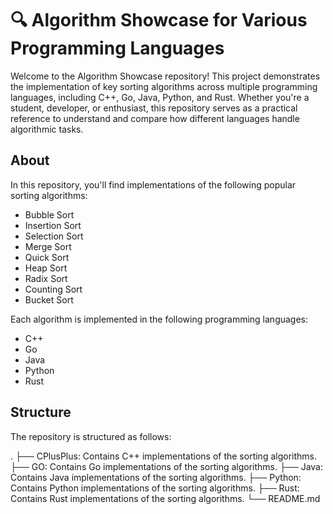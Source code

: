 # 🔍 Algorithm Showcase for Various Programming Languages

Welcome to the Algorithm Showcase repository! This project demonstrates the implementation of key sorting algorithms across multiple programming languages, including C++, Go, Java, Python, and Rust. Whether you're a student, developer, or enthusiast, this repository serves as a practical reference to understand and compare how different languages handle algorithmic tasks.


## About

In this repository, you'll find implementations of the following popular sorting algorithms:

 - Bubble Sort
 - Insertion Sort
 - Selection Sort
 - Merge Sort
 - Quick Sort
 - Heap Sort
 - Radix Sort
 - Counting Sort
 - Bucket Sort

Each algorithm is implemented in the following programming languages:

 - C++
 - Go
 - Java
 - Python
 - Rust

## Structure

The repository is structured as follows:
    
.
├── CPlusPlus: Contains C++ implementations of the sorting algorithms.
├── GO: Contains Go implementations of the sorting algorithms.
├── Java: Contains Java implementations of the sorting algorithms.
├── Python: Contains Python implementations of the sorting algorithms.
├── Rust: Contains Rust implementations of the sorting algorithms.
└── README.md